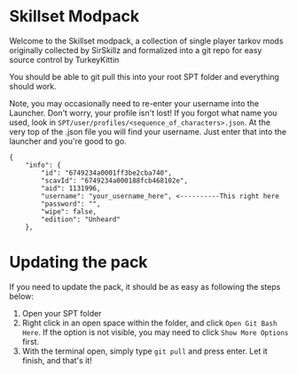 # Skillset Modpack
Welcome to the Skillset modpack, a collection of single player tarkov mods originally collected by SirSkillz and formalized into a git repo for easy source control by TurkeyKittin

You should be able to git pull this into your root SPT folder and everything should work.

Note, you may occasionally need to re-enter your username into the Launcher. Don't worry, your profile isn't lost! If you forgot what name you used, look in `SPT/user/profiles/<sequence_of_characters>.json`. At the very top of the .json file you will find your username. Just enter that into the launcher and you're good to go.

```
{
	"info": {
		"id": "6749234a0001ff3be2cba740",
		"scavId": "6749234a000188fcb468102e",
		"aid": 1131996,
		"username": "your_username_here", <----------This right here
		"password": "",
		"wipe": false,
		"edition": "Unheard"
	},
```

# Updating the pack
If you need to update the pack, it should be as easy as following the steps below:
1. Open your SPT folder
2. Right click in an open space within the folder, and click `Open Git Bash Here`. If the option is not visible, you may need to click `Show More Options` first.
3. With the terminal open, simply type `git pull` and press enter. Let it finish, and that's it!